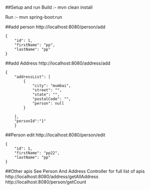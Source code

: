 ##Setup and run
Build :- mvn clean install

Run :- mvn spring-boot:run

##add person 
http://localhost:8080/person/add
```
{
    "id": 1,
    "firstName": "pp",
    "lastName": "pp"
}
```
##add Address
http://localhost:8080/address/add
```
{
    "addressList": [
        {
            "city": "mumbai",
            "street": "",
            "state": "",
            "postalCode": "",
            "person": null
        }
        
    ],
    "personId":"1"
    }

```

##Person edit
http://localhost:8080/person/edit
```aidl
{
    "id": 1,
    "firstName": "pp22",
    "lastName": "pp"
}
```


##Other apis 
See Person And Address Controller for full list of apis <br>
http://localhost:8080/address/getAllAddress <br>
http://localhost:8080/person/getCount